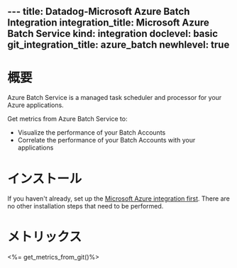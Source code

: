 --- title: Datadog-Microsoft Azure Batch Integration integration_title: Microsoft Azure Batch Service kind: integration doclevel: basic git_integration_title: azure_batch
newhlevel: true
---

# 概要
Azure Batch Service is a managed task scheduler and processor for your Azure applications.

Get metrics from Azure Batch Service to:

* Visualize the performance of your Batch Accounts
* Correlate the performance of your Batch Accounts with your applications

# インストール

If you haven't already, set up the [Microsoft Azure integration first](/integrations/azure). There are no other installation steps that need to be performed.

# メトリックス
<%= get_metrics_from_git()%>